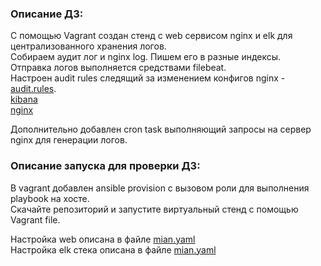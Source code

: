 ### Описание ДЗ:
С помощью Vagrant создан стенд с web сервисом nginx и elk для централизованного хранения логов.  
Собираем аудит лог и nginx log. Пишем его в разные индексы.  
Отправка логов выполняется средствами filebeat.  
Настроен audit rules следящий за изменением конфигов nginx - [audit.rules](roles/web/files/audit.rules).  
[kibana](http://192.168.11.160:5601/)  
[nginx](http://192.168.11.150:80/)  
  
Дополнительно добавлен cron task выполняющий запросы на сервер nginx для генерации логов.  
  
  
### Описание запуска для проверки ДЗ:  
В vagrant добавлен ansible provision с вызовом роли для выполнения playbook на хосте.  
Скачайте репозиторий и запустите виртуальный стенд с помощью Vagrant file.  

Настройка web описана в файле [mian.yaml](roles/web/tasks/main.yml)  
Настройка elk стека описана в файле [mian.yaml](roles/log/tasks/main.yml)  
